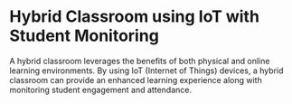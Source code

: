 # Hybrid Classroom using IoT with Student Monitoring

A hybrid classroom leverages the benefits of both physical and online learning environments. By using IoT (Internet of Things) devices, a hybrid classroom can provide an enhanced learning experience along with monitoring student engagement and attendance.
